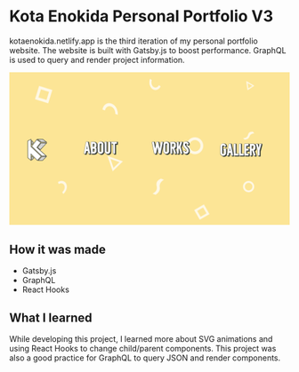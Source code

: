 # Kota Enokida Personal Portfolio V3

kotaenokida.netlify.app is the third iteration of my personal portfolio website. The website is built with Gatsby.js to boost performance. GraphQL is used to query and render project information. 

<p align="center">
  <img src="./git-img/screenshot1.png" alt="Kota Enokida Portfolio 1" width="738">
</p>

## How it was made

- Gatsby.js
- GraphQL
- React Hooks

## What I learned

While developing this project, I learned more about SVG animations and using React Hooks to change child/parent components. This project was also a good practice for GraphQL to query JSON and render components. 